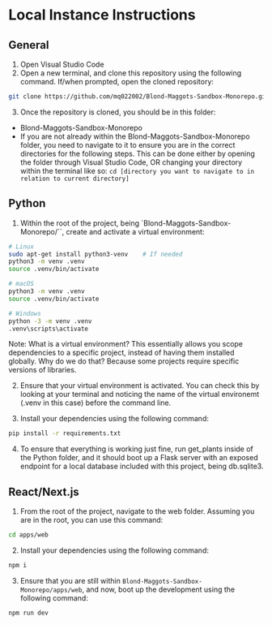 # Local Instance Instructions

## General

1. Open Visual Studio Code
2. Open a new terminal, and clone this repository using the following command. If/when prompted, open the cloned repository:

```bash
git clone https://github.com/mq022002/Blond-Maggots-Sandbox-Monorepo.git
```

3. Once the repository is cloned, you should be in this folder:

- Blond-Maggots-Sandbox-Monorepo
- If you are not already within the Blond-Maggots-Sandbox-Monorepo folder, you need to navigate to it to ensure you are in the correct directories for the following steps. This can be done either by opening the folder through Visual Studio Code, OR changing your directory within the terminal like so:
  `cd [directory you want to navigate to in relation to current directory]`

## Python

1. Within the root of the project, being `Blond-Maggots-Sandbox-Monorepo/``, create and activate a virtual environment:

```bash
# Linux
sudo apt-get install python3-venv    # If needed
python3 -m venv .venv
source .venv/bin/activate

# macOS
python3 -m venv .venv
source .venv/bin/activate

# Windows
python -3 -m venv .venv
.venv\scripts\activate
```

Note: What is a virtual environment? This essentially allows you scope dependencies to a specific project, instead of having them installed globally. Why do we do that? Because some projects require specific versions of libraries.

2. Ensure that your virtual environment is activated. You can check this by looking at your terminal and noticing the name of the virtual environemt (.venv in this case) before the command line.

3. Install your dependencies using the following command:

```bash
pip install -r requirements.txt
```

4. To ensure that everything is working just fine, run get_plants inside of the Python folder, and it should boot up a Flask server with an exposed endpoint for a local database included with this project, being db.sqlite3.

## React/Next.js

1. From the root of the project, navigate to the web folder. Assuming you are in the root, you can use this command:

```bash
cd apps/web
```

2. Install your dependencies using the following command:

```bash
npm i
```

3. Ensure that you are still within `Blond-Maggots-Sandbox-Monorepo/apps/web`, and now, boot up the development using the following command:

```bash
npm run dev
```
